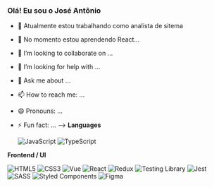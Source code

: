 ### Olá! Eu sou o José Antônio


- 🔭 Atualmente estou trabalhando como analista de sitema
- 🌱 No momento estou aprendendo React...
- 👯 I’m looking to collaborate on ...
- 🤔 I’m looking for help with ...
- 💬 Ask me about ...
- 📫 How to reach me: ...
- 😄 Pronouns: ...
- ⚡ Fun fact: ...
-->
**Languages**

  ![JavaScript](https://img.shields.io/badge/-JavaScript-333333?style=for-the-badge&logo=javascript)
  ![TypeScript](https://img.shields.io/badge/-TypeScript-333333?style=for-the-badge&logo=typescript)

**Frontend / UI**

  ![HTML5](https://img.shields.io/badge/-HTML5-333333?style=for-the-badge&logo=HTML5)
  ![CSS3](https://img.shields.io/badge/-CSS3-333333?style=for-the-badge&logo=CSS3&logoColor=1572B6)
  ![Vue](https://img.shields.io/badge/-Vue.js-333333?style=for-the-badge&logo=vue.js)
  ![React](https://img.shields.io/badge/-React-333333?style=for-the-badge&logo=react)
  ![Redux](https://img.shields.io/badge/-Redux-333333?style=for-the-badge&logo=redux)
  ![Testing Library](https://img.shields.io/badge/-Testing%20Library-333333?style=for-the-badge&logo=testing-library)
  ![Jest](https://img.shields.io/badge/-Jest-333333?style=for-the-badge&logo=jest)
  ![SASS](https://img.shields.io/badge/-Sass-333333?style=for-the-badge&logo=sass)
  ![Styled Components](https://img.shields.io/badge/-Styled%20Components-333333?style=for-the-badge&logo=styled-components&logoColor=white)
  ![Figma](https://img.shields.io/badge/-Figma-333333?style=for-the-badge&logo=figma)
